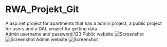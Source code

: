# RWA_Projekt_Git
A asp.net project for apartments that has a admin project, a public project for users and a DAL project for getting data  
Admin username and password:123
Public website
![Screenshot](https://user-images.githubusercontent.com/56339547/200182989-6917ecd7-0c40-4103-9b2d-e6756e08e3cd.PNG)
![Screenshot](https://user-images.githubusercontent.com/56339547/200183201-b84d9405-7264-46c8-8bd6-13aa3065572e.png)
Admin website
![Screenshot](https://user-images.githubusercontent.com/56339547/200182995-7c2ba5e7-2773-4e20-8d4a-7cb7a7285320.PNG)
